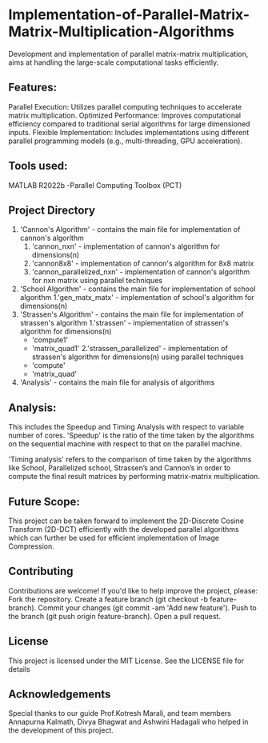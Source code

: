 # Implementation-of-Parallel-Matrix-Matrix-Multiplication-Algorithms
Development and implementation of parallel matrix-matrix multiplication, aims at handling the large-scale computational tasks efficiently.

## Features:
Parallel Execution: Utilizes parallel computing techniques to accelerate matrix multiplication.
Optimized Performance: Improves computational efficiency compared to traditional serial algorithms for large dimensioned inputs.
Flexible Implementation: Includes implementations using different parallel programming models (e.g., multi-threading, GPU acceleration).

## Tools used:
MATLAB R2022b
-Parallel Computing Toolbox (PCT)

## Project Directory
1. 'Cannon's Algorithm' - contains the main file for implementation of cannon's algorithm
   1. 'cannon_nxn' - implementation of cannon's algorithm for dimensions(n)
   2. 'cannon8x8' - implementation of cannon's algorithm for 8x8 matrix
   3. 'cannon_parallelized_nxn' - implementation of cannon's algorithm for nxn matrix using parallel techniques 
2. 'School Algorithm' - contains the main file for implementation of school algorithm
   1.'gen_matx_matx' - implementation of school's algorithm for dimensions(n)
3. 'Strassen's Algorithm' - contains the main file for implementation of strassen's algorithm
   1.'strassen' - implementation of strassen's algorithm for dimensions(n)
     - 'compute1'
     - 'matrix_quad1'
   2.'strassen_parallelized' - implementation of strassen's algorithm for dimensions(n) using parallel techniques
     - 'compute'
     - 'matrix_quad'
4. 'Analysis' - contains the main file for analysis of algorithms

## Analysis:
This includes the Speedup and Timing Analysis with respect to variable number of cores. 
'Speedup' is the ratio of the time taken by the algorithms on the sequential machine with respect to that on the parallel machine.

'Timing analysis' refers to the comparison of time taken by the algorithms like School, Parallelized school, Strassen’s and Cannon’s in order to compute the final result matrices by performing matrix-matrix multiplication.

## Future Scope:
This project can be taken forward to implement the 2D-Discrete Cosine Transform (2D-DCT) efficiently with the developed parallel algorithms which can further be used for efficient implementation of Image Compression.

## Contributing
Contributions are welcome! If you'd like to help improve the project, please:
Fork the repository.
Create a feature branch (git checkout -b feature-branch).
Commit your changes (git commit -am 'Add new feature').
Push to the branch (git push origin feature-branch).
Open a pull request.

## License
This project is licensed under the MIT License. See the LICENSE file for details

## Acknowledgements
Special thanks to our guide Prof.Kotresh Marali, and team members Annapurna Kalmath, Divya Bhagwat and Ashwini Hadagali who helped in the development of this project.
